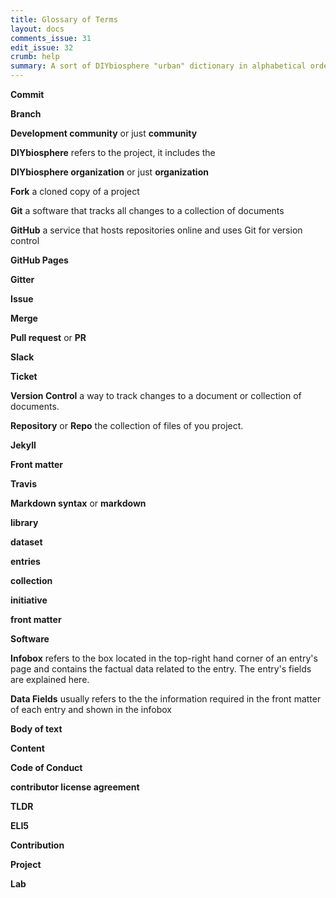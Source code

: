 ```yaml
---
title: Glossary of Terms
layout: docs
comments_issue: 31
edit_issue: 32
crumb: help
summary: A sort of DIYbiosphere "urban" dictionary in alphabetical order
---
```


**Commit**

**Branch**

**Development community** or just **community**

**DIYbiosphere** refers to the project, it includes the

**DIYbiosphere organization** or just **organization**

**Fork** a cloned copy of a project

**Git** a software that tracks all changes to a collection of documents

**GitHub** a service that hosts repositories online and uses Git for version control

**GitHub Pages**

**Gitter**


**Issue**

**Merge**

**Pull request** or **PR**

**Slack**

**Ticket**

**Version Control** a way to track changes to a document or collection of documents.

**Repository** or **Repo** the collection of files of you project.

**Jekyll**

**Front matter**

**Travis**

**Markdown syntax** or **markdown**



**library**

**dataset**

**entries**

**collection**

**initiative**

**front matter**

**Software**

**Infobox** refers to the box located in the top-right hand corner of an entry's page and contains the factual data related to the entry. The entry's fields are explained here.

**Data Fields** usually refers to the the information required in the front matter of each entry and shown in the infobox

**Body of text**

**Content**

**Code of Conduct**

**contributor license agreement**

**TLDR**

**ELI5**

**Contribution**

**Project**

**Lab**
